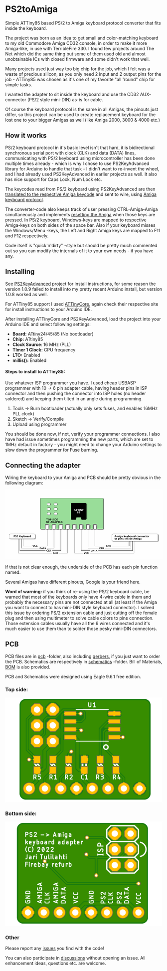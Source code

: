 # PS2toAmiga
Simple ATTiny85 based PS/2 to Amiga keyboard protocol converter that fits inside the keyboard.

The project was born as an idea to get small and color-matching keyboard to my old
Commodore Amiga CD32 console, in order to make it more Amiga-like, in use with
TerribleFire 330. I found few projects around The Net which did the same thing but some
of them used old and almost unobtainable ICs with closed firmware and some didn't work
that well.

Many projects used just way too big chip for the job, which I felt was a waste of precious
silicon, as you only need 2 input and 2 output pins for the job - ATTiny85 was chosen as
it's one of my favorite "all 'round" chip for simple tasks.

I wanted the adapter to sit inside the keyboard and use the CD32 AUX-connector (PS/2 style
mini-DIN) as-is for cable.

Of course the keyboard protocol is the same in all Amigas, the pinouts just differ, so this
project can be used to create replacement keyboard for the lost one to your bigger Amigas
as well (like Amiga 2000, 3000 & 4000 etc.)

## How it works

PS/2 keyboard protocol in it's basic level isn't that hard, it is bidirectional synchronous
serial port with clock (CLK) and data (DATA) lines, communicating with PS/2 keyboard using
microcontroller has been done multiple times already - which is why I chose to use
PS2KeyAdvanced library for Arduino to handle that task - I didn't want to re-invent the wheel,
and I had already used PS2KeyAdvanced in earlier projects as well. It also has nice support
for Caps Lock, Num Lock etc.

The keycodes read from PS/2 keyboard using PS2KeyAdvanced are then [translated to the respective
Amiga keycode](convert_table.h) and sent to wire, using
[Amiga keyboard protocol](http://amigadev.elowar.com/read/ADCD_2.1/Hardware_Manual_guide/node0172.html).

The converter-code also keeps track of user pressing CTRL-Amiga-Amiga simultaneously and
implements [resetting the Amiga](http://amigadev.elowar.com/read/ADCD_2.1/Hardware_Manual_guide/node0179.html)
when those keys are pressed. In PS/2 keyboard, Windows-keys are mapped to respective
Amiga-keys on both sides of the space bar. Also if your keyboard misses the Windows/Menu -keys,
the Left and Right Amiga keys are mapped to F11 and F12 respectively.

Code itself is "quick'n'dirty" -style but should be pretty much commented out so you can modify
the internals of it to your own needs - if you have any.

## Installing

See [PS2KeyAdvanced](https://github.com/techpaul/PS2KeyAdvanced) project for install instructions,
for some reason the version 1.0.9 failed to install into my pretty recent Arduino install, but
version 1.0.8 worked as well.

For ATTiny85 support I used [ATTinyCore](https://github.com/SpenceKonde/ATTinyCore), again check
their respective site for install instructions to your Arduino IDE.

After installing ATTinyCore and PS2KeyAdvanced, load the project into your Arduino IDE and 
select following settings:

- **Board:** ATtiny24/45/85 (No bootloader)
- **Chip:** ATtiny85
- **Clock Source**: 16 MHz (PLL)
- **TImer 1 Clock:** CPU frequency
- **LTO:** Enabled
- **millis():** Enabled

#### Steps to install to ATTiny85:

Use whatever ISP programmer you have. I used cheap USBASP programmer with 10 -> 6 pin adapter cable,
having header pins in ISP connector and then pushing the connector into ISP holes (no header soldered)
and keeping them tilted in an angle during programming.

1. Tools -> Burn bootloader (actually only sets fuses, and enables 16MHz PLL clock)
2. Sketch -> Verify/Compile
3. Upload using programmer

You should be done now, if not, verify your programmer connections. I also have had issue sometimes
programming the new parts, which are set to 1MHz default in factory - you might need to change your
Arduino settings to slow down the programmer for Fuse burning.

## Connecting the adapter

Wiring the keyboard to your Amiga and PCB should be pretty obvious in the following diagram:

![Connections](images/connections.png)

If that is not clear enough, the underside of the PCB has each pin function named.

Several Amigas have different pinouts, Google is your friend here.

**Word of warning:** if you think of re-using the PS/2 keyboard cable, be warned that most of
the keyboards only have 4-wire cable in them and probably the necessary pins are not connected
at all (at least if the Amiga you want to connect to has mini-DIN style keyboard connector).
I solved this issue by ordering PS/2 extension cable and just cutting off the female plug and
then using multimeter to solve cable colors to pins connection. Those extension cables usually
have all the 6 wires connected and it's much easier to use them than to solder those pesky
mini-DIN connectors.

## PCB

PCB files are in [pcb](pcb/) -folder, also including [gerbers](pcb/gerbers/), if you just want
to order the PCB. Schematics are respectively in [schematics](schematics/) -folder.
Bill of Materials, [BOM](schematics/BOM.txt) is also provided.

PCB and Schematics were designed using Eagle 9.6.1 free edition.

### Top side:
![PCB-TOP](images/amiga_ps2_adapter_top.png)

### Bottom side:
![PCB-BOTTOM](images/amiga_ps2_adapter.png)

### Other

Please report any [issues](https://github.com/Jartza/PS2toAmiga/issues) you find with the code!

You can also participate in [discussions](https://github.com/Jartza/PS2toAmiga/discussions) without opening an issue. All enhancement ideas, questions etc. are welcome.
